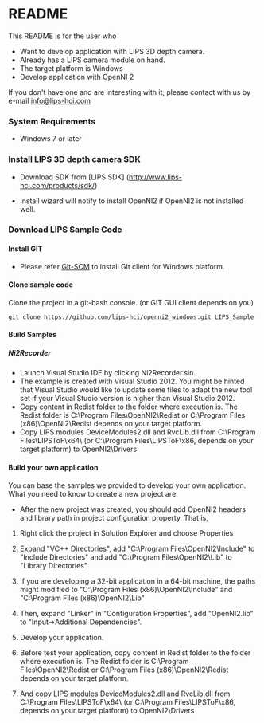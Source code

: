 # README #

This README is for the user who

* Want to develop application with LIPS 3D depth camera.
* Already has a LIPS camera module on hand.
* The target platform is Windows
* Develop application with OpenNI 2

If you don't have one and are interesting with it, please contact with us by e-mail [info@lips-hci.com](mailto:info@lips-hci.com)

### System Requirements ###

* Windows 7 or later

### Install LIPS 3D depth camera SDK ###

* Download SDK from [LIPS SDK] (http://www.lips-hci.com/products/sdk/)

* Install wizard will notify to install OpenNI2 if OpenNI2 is not installed well.

### Download LIPS Sample Code ###

#### Install GIT ####

* Please refer [Git-SCM](https://git-scm.com/) to install Git client for Windows platform.

#### Clone sample code ####
Clone the project in a git-bash console. (or GIT GUI client depends on you)

```
git clone https://github.com/lips-hci/openni2_windows.git LIPS_Sample
```

#### Build Samples ####
##### Ni2Recorder #####

* Launch Visual Studio IDE by clicking Ni2Recorder.sln.
* The example is created with Visual Studio 2012. You might be hinted that Visual Studio would like to update some files to adapt the new tool set if your Visual Studio version is higher than Visual Studio 2012.
* Copy content in Redist folder to the folder where execution is. The Redist folder is C:\Program Files\OpenNI2\Redist or C:\Program Files (x86)\OpenNI2\Redist depends on your target platform.
* Copy LIPS modules DeviceModules2.dll and RvcLib.dll from C:\Program Files\LIPSToF\x64\ (or C:\Program Files\LIPSToF\x86\, depends on your target platform) to OpenNI2\Drivers

#### Build your own application ####
You can base the samples we provided to develop your own application. What you need to know to create a new project are:

* After the new project was created, you should add OpenNI2 headers and library path in project configuration property. That is,

1. Right click the project in Solution Explorer and choose Properties

2. Expand "VC++ Directories", add "C:\Program Files\OpenNI2\Include" to "Include Directories" and add "C:\Program Files\OpenNI2\Lib" to "Library Directories"

3. If you are developing a 32-bit application in a 64-bit machine, the paths might modified to "C:\Program Files (x86)\OpenNI2\Include" and "C:\Program Files (x86)\OpenNI2\Lib"

4. Then, expand "Linker" in "Configuration Properties", add "OpenNI2.lib" to "Input->Additional Dependencies".

5. Develop your application.

6. Before test your application, copy content in Redist folder to the folder where execution is. The Redist folder is C:\Program Files\OpenNI2\Redist or C:\Program Files (x86)\OpenNI2\Redist depends on your target platform.

7. And copy LIPS modules DeviceModules2.dll and RvcLib.dll from C:\Program Files\LIPSToF\x64\ (or C:\Program Files\LIPSToF\x86\, depends on your target platform) to OpenNI2\Drivers
